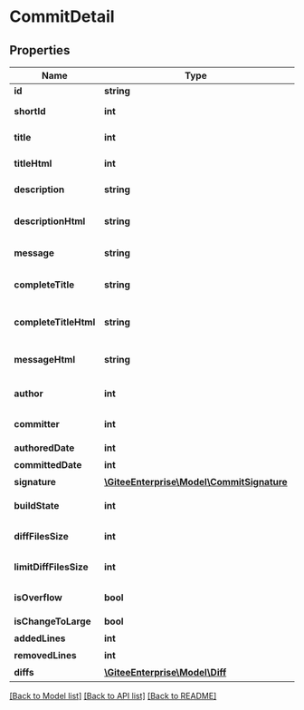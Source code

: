 # CommitDetail

## Properties
Name | Type | Description | Notes
------------ | ------------- | ------------- | -------------
**id** | **string** | Commit ID | [optional] 
**shortId** | **int** | Commit Short ID | [optional] 
**title** | **int** | Commit Title | [optional] 
**titleHtml** | **int** | Commit Html Title | [optional] 
**description** | **string** | Commit Description | [optional] 
**descriptionHtml** | **string** | Commit Html Description | [optional] 
**message** | **string** | Commit Message | [optional] 
**completeTitle** | **string** | Complete Commit Title | [optional] 
**completeTitleHtml** | **string** | Complete Commit Title Html | [optional] 
**messageHtml** | **string** | Commit Html Message | [optional] 
**author** | **int** | Commit 作者 | [optional] 
**committer** | **int** | Commit 提交人 | [optional] 
**authoredDate** | **int** | 推送时间 | [optional] 
**committedDate** | **int** | 提交时间 | [optional] 
**signature** | [**\GiteeEnterprise\Model\CommitSignature**](CommitSignature.md) | 签名 | [optional] 
**buildState** | **int** | Gitee Go构建状态 | [optional] 
**diffFilesSize** | **int** | diff 文件大小 | [optional] 
**limitDiffFilesSize** | **int** | 可渲染的diff文件大小 | [optional] 
**isOverflow** | **bool** | diff大小是否超出限制 | [optional] 
**isChangeToLarge** | **bool** | diff是否过大 | [optional] 
**addedLines** | **int** | 新增行数 | [optional] 
**removedLines** | **int** | 删除行数 | [optional] 
**diffs** | [**\GiteeEnterprise\Model\Diff**](Diff.md) | 文件diff | [optional] 

[[Back to Model list]](../../README.md#documentation-for-models) [[Back to API list]](../../README.md#documentation-for-api-endpoints) [[Back to README]](../../README.md)


